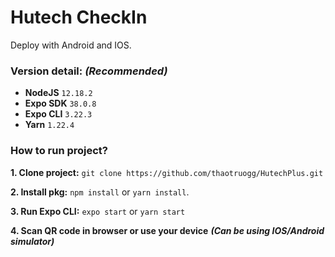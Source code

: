 # Hutech CheckIn
Deploy with Android and IOS.
### Version detail: ***(Recommended)*** 
- **NodeJS** ```12.18.2```
- **Expo SDK** ```38.0.8```
- **Expo CLI** ```3.22.3```
- **Yarn** ```1.22.4```
### How to run project?
**1. Clone project:** ```git clone https://github.com/thaotruogg/HutechPlus.git```

**2. Install pkg:** ```npm install``` or ```yarn install```.

**3. Run Expo CLI:** ```expo start``` or ```yarn start```

**4. Scan QR code in browser or use your device** ***(Can be using IOS/Android simulator)***
